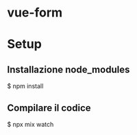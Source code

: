 # vue-form

# Setup
## Installazione node_modules
$ npm install

## Compilare il codice 
$ npx mix watch
